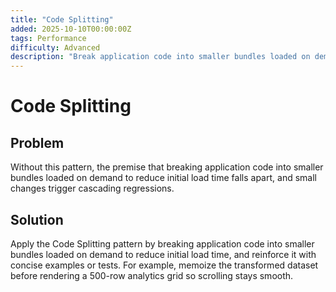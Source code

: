 ```yaml
---
title: "Code Splitting"
added: 2025-10-10T00:00:00Z
tags: Performance
difficulty: Advanced
description: "Break application code into smaller bundles loaded on demand to reduce initial load time."
---
```

# Code Splitting

## Problem

Without this pattern, the premise that breaking application code into smaller bundles loaded on demand to reduce initial load time falls apart, and small changes trigger cascading regressions.

## Solution

Apply the Code Splitting pattern by breaking application code into smaller bundles loaded on demand to reduce initial load time, and reinforce it with concise examples or tests. For example, memoize the transformed dataset before rendering a 500-row analytics grid so scrolling stays smooth.
